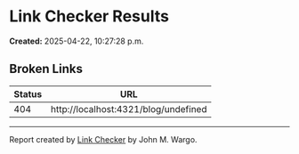 # Link Checker Results

**Created:** 2025-04-22, 10:27:28 p.m.

## Broken Links

| Status | URL |
|--------|-----|
| 404 | http://localhost:4321/blog/undefined |

---

Report created by <a href="https://github.com/johnwargo/link-checker" target="_blank">Link Checker</a> by John M. Wargo.
